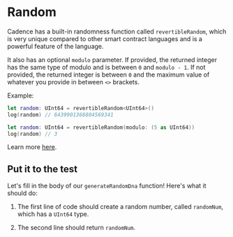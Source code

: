 # Random

Cadence has a built-in randomness function called `revertibleRandom`, which is very unique compared to other smart contract languages and is a powerful feature of the language.

It also has an optional `modulo` parameter. If provided, the returned integer has the same type of modulo and is between `0` and `modulo - 1`. If not provided, the returned integer is between `0` and the maximum value of whatever you provide in between `<>` brackets.

Example:

```swift
let random: UInt64 = revertibleRandom<UInt64>()
log(random) // 6439901368804569341

let random: UInt64 = revertibleRandom(modulo: (5 as UInt64))
log(random) // 3
```

Learn more <a href="https://cadence-lang.org/docs/language/built-in-functions#revertiblerandom">here</a>.

## Put it to the test

Let's fill in the body of our `generateRandomDna` function! Here's what it should do:

1. The first line of code should create a random number, called `randomNum`, which has a `UInt64` type.

2. The second line should return `randomNum`.
